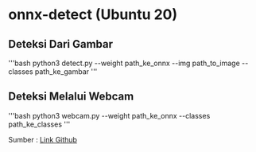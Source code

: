 # onnx-detect (Ubuntu 20)

## Deteksi Dari Gambar 

'''bash
python3 detect.py --weight path_ke_onnx --img path_to_image --classes path_ke_gambar
'''

## Deteksi Melalui Webcam
 
'''bash
python3 webcam.py --weight path_ke_onnx --classes path_ke_classes
'''

Sumber : [Link Github](https://github.com/poojatambe/Yolov5-inference-on-ONNXRuntime-and-opencv-DNN)

